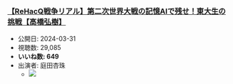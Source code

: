### [【ReHacQ戦争リアル】第二次世界大戦の記憶AIで残せ！東大生の挑戦【高橋弘樹】](https://www.youtube.com/watch?v=ZMPqAVaMTnE)
-   公開日: 2024-03-31
-   視聴数: 29,085
-   **いいね数: 649**
-   出演者: 庭田杏珠
    - [![](https://img.youtube.com/vi/ZMPqAVaMTnE/hqdefault.jpg)](https://www.youtube.com/watch?v=ZMPqAVaMTnE)
